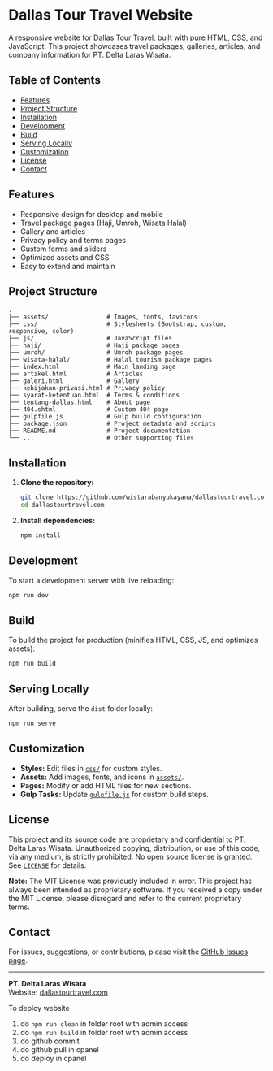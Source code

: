 # Dallas Tour Travel Website

A responsive website for Dallas Tour Travel, built with pure HTML, CSS, and JavaScript. This project showcases travel packages, galleries, articles, and company information for PT. Delta Laras Wisata.

## Table of Contents

- [Features](#features)
- [Project Structure](#project-structure)
- [Installation](#installation)
- [Development](#development)
- [Build](#build)
- [Serving Locally](#serving-locally)
- [Customization](#customization)
- [License](#license)
- [Contact](#contact)

## Features

- Responsive design for desktop and mobile
- Travel package pages (Haji, Umroh, Wisata Halal)
- Gallery and articles
- Privacy policy and terms pages
- Custom forms and sliders
- Optimized assets and CSS
- Easy to extend and maintain

## Project Structure

```
.
├── assets/                # Images, fonts, favicons
├── css/                   # Stylesheets (Bootstrap, custom, responsive, color)
├── js/                    # JavaScript files
├── haji/                  # Haji package pages
├── umroh/                 # Umroh package pages
├── wisata-halal/          # Halal tourism package pages
├── index.html             # Main landing page
├── artikel.html           # Articles
├── galeri.html            # Gallery
├── kebijakan-privasi.html # Privacy policy
├── syarat-ketentuan.html  # Terms & conditions
├── tentang-dallas.html    # About page
├── 404.shtml              # Custom 404 page
├── gulpfile.js            # Gulp build configuration
├── package.json           # Project metadata and scripts
├── README.md              # Project documentation
└── ...                    # Other supporting files
```

## Installation

1. **Clone the repository:**

   ```sh
   git clone https://github.com/wistarabanyukayana/dallastourtravel.com.git
   cd dallastourtravel.com
   ```

2. **Install dependencies:**
   ```sh
   npm install
   ```

## Development

To start a development server with live reloading:

```sh
npm run dev
```

## Build

To build the project for production (minifies HTML, CSS, JS, and optimizes assets):

```sh
npm run build
```

## Serving Locally

After building, serve the `dist` folder locally:

```sh
npm run serve
```

## Customization

- **Styles:** Edit files in [`css/`](css/) for custom styles.
- **Assets:** Add images, fonts, and icons in [`assets/`](assets/).
- **Pages:** Modify or add HTML files for new sections.
- **Gulp Tasks:** Update [`gulpfile.js`](gulpfile.js) for custom build steps.

## License

This project and its source code are proprietary and confidential to PT. Delta Laras Wisata. Unauthorized copying, distribution, or use of this code, via any medium, is strictly prohibited. No open source license is granted. See [`LICENSE`](LICENSE) for details.

**Note:** The MIT License was previously included in error. This project has always been intended as proprietary software. If you received a copy under the MIT License, please disregard and refer to the current proprietary terms.

## Contact

For issues, suggestions, or contributions, please visit the [GitHub Issues page](https://github.com/wistarabanyukayana/dallastourtravel.com/issues).

---

**PT. Delta Laras Wisata**  
Website: [dallastourtravel.com](https://dallastourtravel.com)

To deploy website

1. do `npm run clean` in folder root with admin access
2. do `npm run build` in folder root with admin access
3. do github commit
4. do github pull in cpanel
5. do deploy in cpanel
